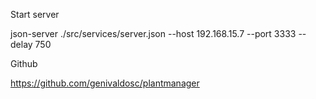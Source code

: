 
Start server

json-server ./src/services/server.json --host 192.168.15.7 --port 3333 --delay 750


Github

https://github.com/genivaldosc/plantmanager


